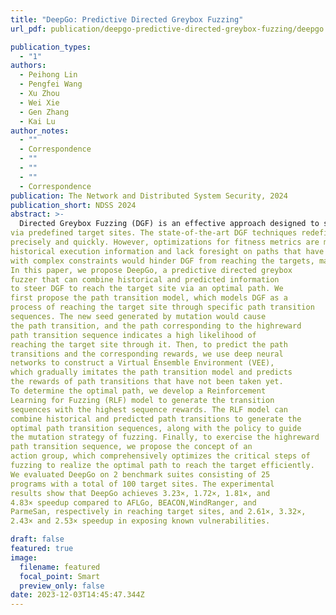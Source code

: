 ```yaml
---
title: "DeepGo: Predictive Directed Greybox Fuzzing"
url_pdf: publication/deepgo-predictive-directed-greybox-fuzzing/deepgo.pdf

publication_types:
  - "1"
authors:
  - Peihong Lin
  - Pengfei Wang
  - Xu Zhou
  - Wei Xie
  - Gen Zhang
  - Kai Lu
author_notes:
  - ""
  - Correspondence
  - ""
  - ""
  - ""
  - Correspondence
publication: The Network and Distributed System Security, 2024
publication_short: NDSS 2024
abstract: >-
  Directed Greybox Fuzzing (DGF) is an effective approach designed to strengthen testing vulnerable code areas
via predefined target sites. The state-of-the-art DGF techniques redefine and optimize the fitness metric to reach the target sites
precisely and quickly. However, optimizations for fitness metrics are mainly based on heuristic algorithms, which usually rely on
historical execution information and lack foresight on paths that have not been exercised yet. Thus, those hard-to-execute paths
with complex constraints would hinder DGF from reaching the targets, making DGF less efficient.
In this paper, we propose DeepGo, a predictive directed greybox
fuzzer that can combine historical and predicted information
to steer DGF to reach the target site via an optimal path. We
first propose the path transition model, which models DGF as a
process of reaching the target site through specific path transition
sequences. The new seed generated by mutation would cause
the path transition, and the path corresponding to the highreward
path transition sequence indicates a high likelihood of
reaching the target site through it. Then, to predict the path
transitions and the corresponding rewards, we use deep neural
networks to construct a Virtual Ensemble Environment (VEE),
which gradually imitates the path transition model and predicts
the rewards of path transitions that have not been taken yet.
To determine the optimal path, we develop a Reinforcement
Learning for Fuzzing (RLF) model to generate the transition
sequences with the highest sequence rewards. The RLF model can
combine historical and predicted path transitions to generate the
optimal path transition sequences, along with the policy to guide
the mutation strategy of fuzzing. Finally, to exercise the highreward
path transition sequence, we propose the concept of an
action group, which comprehensively optimizes the critical steps of
fuzzing to realize the optimal path to reach the target efficiently.
We evaluated DeepGo on 2 benchmark suites consisting of 25
programs with a total of 100 target sites. The experimental
results show that DeepGo achieves 3.23×, 1.72×, 1.81×, and
4.83× speedup compared to AFLGo, BEACON,WindRanger, and
ParmeSan, respectively in reaching target sites, and 2.61×, 3.32×,
2.43× and 2.53× speedup in exposing known vulnerabilities.

draft: false
featured: true
image:
  filename: featured
  focal_point: Smart
  preview_only: false
date: 2023-12-03T14:45:47.344Z
---
```

